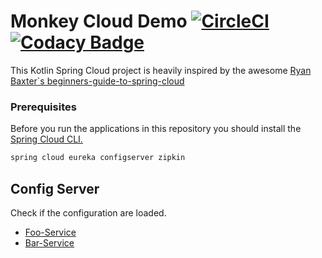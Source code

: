 # Monkey Cloud Demo  [![CircleCI](https://circleci.com/gh/c3smonkey/monkey-cloud-demo.svg?style=svg)](https://circleci.com/gh/c3smonkey/monkey-cloud-demo) [![Codacy Badge](https://api.codacy.com/project/badge/Grade/ddcc5a06288c4fc0b066dd95be4f217b)](https://www.codacy.com/app/marzelwidmer/monkey-cloud-demo?utm_source=github.com&amp;utm_medium=referral&amp;utm_content=c3smonkey/monkey-cloud-demo&amp;utm_campaign=Badge_Grade)

This Kotlin Spring Cloud project is heavily inspired by the awesome [Ryan Baxter`s beginners-guide-to-spring-cloud](https://github.com/ryanjbaxter/beginners-guide-to-spring-cloud)
 
 
### Prerequisites
 
Before you run the applications in this repository you should install the [Spring Cloud CLI.](https://cloud.spring.io/spring-cloud-cli/)

```bash
spring cloud eureka configserver zipkin
```
    
    
## Config Server
Check if the configuration are loaded.
 
- [Foo-Service](http://localhost:8888/foo-service/default)
- [Bar-Service](http://localhost:8888/bar-service/default)

